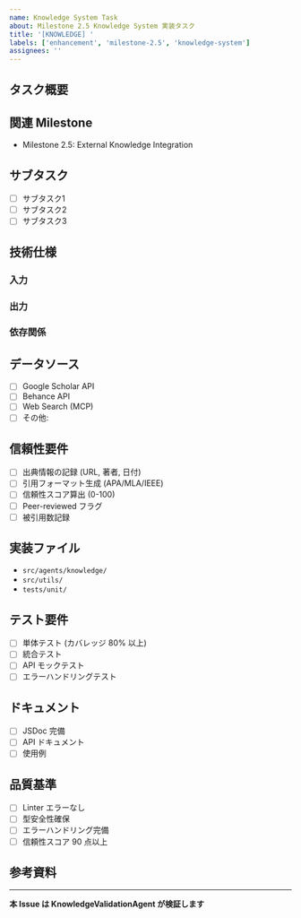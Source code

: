 ```yaml
---
name: Knowledge System Task
about: Milestone 2.5 Knowledge System 実装タスク
title: '[KNOWLEDGE] '
labels: ['enhancement', 'milestone-2.5', 'knowledge-system']
assignees: ''
---
```


## タスク概要

<!-- このタスクで実装する機能の概要 -->

## 関連 Milestone

- Milestone 2.5: External Knowledge Integration

## サブタスク

<!-- 実装する機能を細分化 -->
- [ ] サブタスク1
- [ ] サブタスク2
- [ ] サブタスク3

## 技術仕様

### 入力
<!-- 何を受け取るか -->

### 出力
<!-- 何を返すか -->

### 依存関係
<!-- 他のコンポーネントとの依存関係 -->

## データソース

<!-- 使用する外部 API / データソース -->
- [ ] Google Scholar API
- [ ] Behance API
- [ ] Web Search (MCP)
- [ ] その他:

## 信頼性要件

- [ ] 出典情報の記録 (URL, 著者, 日付)
- [ ] 引用フォーマット生成 (APA/MLA/IEEE)
- [ ] 信頼性スコア算出 (0-100)
- [ ] Peer-reviewed フラグ
- [ ] 被引用数記録

## 実装ファイル

<!-- 作成・変更するファイル -->
- `src/agents/knowledge/`
- `src/utils/`
- `tests/unit/`

## テスト要件

- [ ] 単体テスト (カバレッジ 80% 以上)
- [ ] 統合テスト
- [ ] API モックテスト
- [ ] エラーハンドリングテスト

## ドキュメント

- [ ] JSDoc 完備
- [ ] API ドキュメント
- [ ] 使用例

## 品質基準

- [ ] Linter エラーなし
- [ ] 型安全性確保
- [ ] エラーハンドリング完備
- [ ] 信頼性スコア 90 点以上

## 参考資料

<!-- 参考にする論文・ドキュメント・サイト -->

---

**本 Issue は KnowledgeValidationAgent が検証します**
